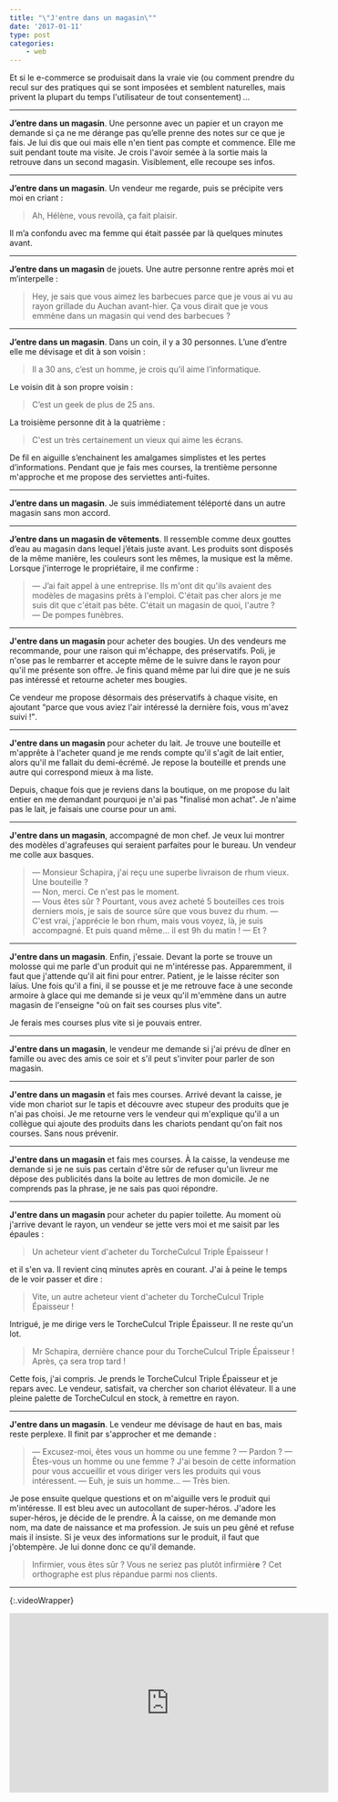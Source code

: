 ```yaml
---
title: "\"J'entre dans un magasin\""
date: '2017-01-11'
type: post
categories:
    - web
---
```


Et si le e-commerce se produisait dans la vraie vie (ou comment prendre du recul sur des pratiques qui se sont imposées et semblent naturelles, mais privent la plupart du temps l'utilisateur de tout consentement)&#8239;…

***

**J’entre dans un magasin**. Une personne avec un papier et un crayon me demande si ça ne me dérange pas qu’elle prenne des notes sur ce que je fais. Je lui dis que oui mais elle n'en tient pas compte et commence. Elle me suit pendant toute ma visite. Je crois l'avoir semée à la sortie mais la retrouve dans un second magasin. Visiblement, elle recoupe ses infos.

***

**J’entre dans un magasin**. Un vendeur me regarde, puis se précipite vers moi en criant : 

> Ah, Hélène, vous revoilà, ça fait plaisir.

Il m’a confondu avec ma femme qui était passée par là quelques minutes avant.

***

**J’entre dans un magasin** de jouets. Une autre personne rentre après moi et m’interpelle : 

> Hey, je sais que vous aimez les barbecues parce que je vous ai vu au rayon grillade du Auchan avant-hier. Ça vous dirait que je vous emmène dans un magasin qui vend des barbecues ?

***

**J’entre dans un magasin**. Dans un coin, il y a 30 personnes. L’une d’entre elle me dévisage et dit à son voisin : 

> Il a 30 ans, c’est un homme, je crois qu’il aime l’informatique. 

Le voisin dit à son propre voisin : 

> C’est un geek de plus de 25 ans. 

La troisième personne dit à la quatrième : 

> C'est un très certainement un vieux qui aime les écrans. 

De fil en aiguille s’enchainent les amalgames simplistes et les pertes d’informations. Pendant que je fais mes courses, la trentième personne m'approche et me propose des serviettes anti-fuites.

***

**J’entre dans un magasin**. Je suis immédiatement téléporté dans un autre magasin sans mon accord.

***

**J’entre dans un magasin de vêtements**. Il ressemble comme deux gouttes d’eau au magasin dans lequel j’étais juste avant. Les produits sont disposés de la même manière, les couleurs sont les mêmes, la musique est la même. Lorsque j'interroge le propriétaire, il me confirme :

> — J’ai fait appel à une entreprise. Ils m'ont dit qu'ils avaient des modèles de magasins prêts à l'emploi. C'était pas cher alors je me suis dit que c'était pas bête. C'était un magasin de quoi, l'autre ?  
> — De pompes funèbres.

***

**J'entre dans un magasin** pour acheter des bougies. Un des vendeurs me recommande, pour une raison qui m'échappe, des préservatifs. Poli, je n'ose pas le rembarrer et accepte même de le suivre dans le rayon pour qu'il me présente son offre. Je finis quand même par lui dire que je ne suis pas intéressé et retourne acheter mes bougies. 

Ce vendeur me propose désormais des préservatifs à chaque visite, en ajoutant <q>parce que vous aviez l'air intéressé la dernière fois, vous m'avez suivi !</q>.

***

**J'entre dans un magasin** pour acheter du lait. Je trouve une bouteille et m'apprête à l'acheter quand je me rends compte qu'il s'agit de lait entier, alors qu'il me fallait du demi-écrémé. Je repose la bouteille et prends une autre qui correspond mieux à ma liste.

Depuis, chaque fois que je reviens dans la boutique, on me propose du lait entier en me demandant pourquoi je n'ai pas "finalisé mon achat". Je n'aime pas le lait, je faisais une course pour un ami.

***

**J'entre dans un magasin**, accompagné de mon chef. Je veux lui montrer des modèles d'agrafeuses qui seraient parfaites pour le bureau. Un vendeur me colle aux basques.

> — Monsieur Schapira, j'ai reçu une superbe livraison de rhum vieux. Une bouteille ?  
> — Non, merci. Ce n'est pas le moment.  
> — Vous êtes sûr ? Pourtant, vous avez acheté 5 bouteilles ces trois derniers mois, je sais de source sûre que vous buvez du rhum.
> — C'est vrai, j'apprécie le bon rhum, mais vous voyez, là, je suis accompagné. Et puis quand même… il est 9h du matin !
> — Et ?

***

**J'entre dans un magasin**. Enfin, j'essaie. Devant la porte se trouve un molosse qui me parle d'un produit qui ne m'intéresse pas. Apparemment, il faut que j'attende qu'il ait fini pour entrer. Patient, je le laisse réciter son laïus. Une fois qu'il a fini, il se pousse et je me retrouve face à une seconde armoire à glace qui me demande si je veux qu'il m'emmène dans un autre magasin de l'enseigne "où on fait ses courses plus vite". 

Je ferais mes courses plus vite si je pouvais entrer.

***

**J'entre dans un magasin**, le vendeur me demande si j'ai prévu de dîner en famille ou avec des amis ce soir et s'il peut s'inviter pour parler de son magasin.

***

**J'entre dans un magasin** et fais mes courses. Arrivé devant la caisse, je vide mon chariot sur le tapis et découvre avec stupeur des produits que je n'ai pas choisi. Je me retourne vers le vendeur qui m'explique qu'il a un collègue qui ajoute des produits dans les chariots pendant qu'on fait nos courses. Sans nous prévenir.

***

**J'entre dans un magasin** et fais mes courses. À la caisse, la vendeuse me demande si je ne suis pas certain d'être sûr de refuser qu'un livreur me dépose des publicités dans la boite au lettres de mon domicile. Je ne comprends pas la phrase, je ne sais pas quoi répondre.

***

**J'entre dans un magasin** pour acheter du papier toilette. Au moment où j'arrive devant le rayon, un vendeur se jette vers moi et me saisit par les épaules :

> Un acheteur vient d'acheter du TorcheCulcul Triple Épaisseur !

et il s'en va. Il revient cinq minutes après en courant. J'ai à peine le temps de le voir passer et dire :

> Vite, un autre acheteur vient d'acheter du TorcheCulcul Triple Épaisseur !

Intrigué, je me dirige vers le TorcheCulcul Triple Épaisseur. Il ne reste qu'un lot.

> Mr Schapira, dernière chance pour du TorcheCulcul Triple Épaisseur ! Après, ça sera trop tard !

Cette fois, j'ai compris. Je prends le TorcheCulcul Triple Épaisseur et je repars avec. Le vendeur, satisfait, va chercher son chariot élévateur. Il a une pleine palette de TorcheCulcul en stock, à remettre en rayon.

***

**J'entre dans un magasin**. Le vendeur me dévisage de haut en bas, mais reste perplexe. Il finit par s'approcher et me demande :

> — Excusez-moi, êtes vous un homme ou une femme ?
> — Pardon ?
> — Êtes-vous un homme ou une femme ? J'ai besoin de cette information pour vous accueillir et vous diriger vers les produits qui vous intéressent.
> — Euh, je suis un homme…
> — Très bien.

Je pose ensuite quelque questions et on m'aiguille vers le produit qui m'intéresse. Il est bleu avec un autocollant de super-héros. J'adore les super-héros, je décide de le prendre. À la caisse, on me demande mon nom, ma date de naissance et ma profession. Je suis un peu gêné et refuse mais il insiste. Si je veux des informations sur le produit, il faut que j'obtempère. Je lui donne donc ce qu'il demande.

> Infirmier, vous êtes sûr ? Vous ne seriez pas plutôt infirmièr**e** ? Cet orthographe est plus répandue parmi nos clients.

***

{:.videoWrapper}
<iframe width="560" height="315" src="https://www.youtube-nocookie.com/embed/3Sk7cOqB9Dk" frameborder="0" allow="autoplay; encrypted-media" allowfullscreen></iframe>
